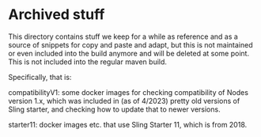 # Archived stuff
This directory contains stuff we keep for a while as reference and as a source of snippets
for copy and paste and adapt, but this is not maintained or even included into the build anymore and will be deleted at some point.
This is not included into the regular maven build.

Specifically, that is:

compatibilityV1: some docker images for checking compatibility of Nodes version 1.x,
which was included in (as of 4/2023) pretty old versions of Sling starter, and checking
how to update that to newer versions.

starter11: docker images etc. that use Sling Starter 11, which is from 2018.
